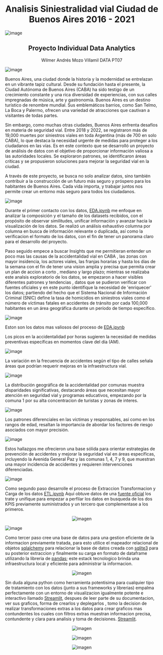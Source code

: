 <h1 align='center'>
 <b>Analisis Siniestralidad vial Ciudad de Buenos Aires 2016 - 2021</b>
</h1>


![image](https://github.com/AndresMozo1/HenryPITwo/assets/76072127/86dffe8b-7292-498b-a6bd-8de169d2aefc)


<h2 align='center'>
 <b> Proyecto Individual Data Analytics </b>
</h2>

<p align='center'>
    Wilmer Andrés Mozo Villamil DATA PT07
</p>

![image](https://github.com/AndresMozo1/HenryPITwo/assets/76072127/dd841dbd-ec0a-40b8-9e30-18b04487582d)



Buenos Aires, una ciudad donde la historia y la modernidad se entrelazan en un vibrante tapiz cultural. Desde su fundación hasta el presente, la Ciudad Autónoma de Buenos Aires (CABA) ha sido testigo de un crecimiento constante y una rica diversidad de experiencias, con sus calles impregnadas de música, arte y gastronomía. Buenos Aires es un destino turístico de renombre mundial. Sus emblemáticos barrios, como San Telmo, La Boca y Palermo, ofrecen una variedad de atracciones que cautivan a visitantes de todas partes.

Sin embargo, como muchas otras ciudades, Buenos Aires enfrenta desafíos en materia de seguridad vial. Entre 2018 y 2022, se registraron más de 19,000 muertes por siniestros viales en toda Argentina (más de 700 en solo CABA), lo que destaca la necesidad urgente de medidas para proteger a los ciudadanos en las vías. Es en este contexto que se desarrolló un proyecto de análisis de datos con el objetivo de proporcionar información valiosa a las autoridades locales. Se exploraron patrones, se identificaron áreas críticas y se propusieron soluciones para mejorar la seguridad vial en la ciudad.

A través de este proyecto, se busca no solo analizar datos, sino también contribuir a la construcción de un futuro más seguro y próspero para los habitantes de Buenos Aires. Cada vida importa, y trabajar juntos nos permite crear un entorno más seguro para todos los ciudadanos.


![image](https://github.com/AndresMozo1/HenryPITwo/assets/76072127/2abfe21b-2fb5-4f3f-a882-79b6aa03865b)



Durante el  primer contacto con los datos, [EDA.ipynb](https://github.com/AndresMozo1/HenryPITwo/blob/main/EDA.ipynb) me enfoque en analizar la composición y el tamaño de los datasets recibidos, con el propósito de observar similitudes, unificar información y avanzar hacia la visualización de los datos. Se realizó un análisis exhaustivo columna por columna en busca de información relevante o duplicada, así como la verificacion el formato de los datos, con el fin de tener un panorama claro para el desarrollo del proyecto.

Paso seguido empece a buscar Insights que me permitieran entender un poco mas las causas de la accidentalidad vial en CABA , las zonas con mayor insidencia, los actores viales, las franjas horarias y hasta los dias de la semana con el fin de tener una vision amplia y precisa que permita crear un plan de accion a corto , mediano y largo plazo; mientras se realizaba este analsis exploratorio de los datos, se empezaron a hacer visibles diferentes patrones y tendencias , datos que se pudieron verificar con fuentes oficiales y en este punto identifique la necesidad de 'enriquecer' los datos; partiendo del hecho que  el Sistema Nacional de Información Criminal (SNIC) define la tasa de homicidios en siniestros viales como el número de víctimas fatales en accidentes de tránsito por cada 100,000 habitantes en un área geográfica durante un período de tiempo específico.


![image](https://github.com/AndresMozo1/HenryPITwo/assets/76072127/5822c851-e69c-4760-b343-d2381f3f2790)





Eston son los datos mas valiosos del proceso de [EDA.ipynb](https://github.com/AndresMozo1/HenryPITwo/blob/main/EDA.ipynb)



Los picos en la accidentalidad por horas sugieren la necesidad de medidas preventivas específicas en momentos clave del día (AM).

![image](https://github.com/AndresMozo1/HenryPITwo/assets/76072127/e919f62f-09e4-413a-b0b5-14fd40a096cf)


La variación en la frecuencia de accidentes según el tipo de calles señala áreas que podrían requerir mejoras en la infraestructura vial.

![image](https://github.com/AndresMozo1/HenryPITwo/assets/76072127/11e5ef56-82e9-4bb3-8058-50af3130587c)



La distribución geográfica de la accidentalidad por comunas muestra disparidades significativas, destacando áreas que necesitan mayor atención en seguridad vial y programas educativos, empezando por la comuna 1 por su alta concentracion de turistas y zonas de interes.

![image](https://github.com/AndresMozo1/HenryPITwo/assets/76072127/715b1b3c-45ca-43a9-b7d9-4b293e97a290)



Los patrones diferenciales en las víctimas y responsables, así como en los rangos de edad, resaltan la importancia de abordar los factores de riesgo asociados con mayor precisión.


![image](https://github.com/AndresMozo1/HenryPITwo/assets/76072127/71e7c258-90b0-44d1-8a5b-46be1a143c2e)






Estos hallazgos me ofrecieron una base sólida para orientar estrategias de prevención de accidentes y mejorar la seguridad vial en áreas específicas, incluyendo la Avenida General Paz y las comunas 1, 4, 7 y 9, que muestran una mayor incidencia de accidentes y requieren intervenciones diferenciadas.





![image](https://github.com/AndresMozo1/HenryPITwo/assets/76072127/449c01c4-8110-4845-afb7-2aec583cda37)




Como segundo paso desarrolle el proceso de Extraccion Transformacion y Carga de los datos [ETL.ipynb](https://github.com/AndresMozo1/HenryPITwo/blob/main/ETL.ipynb) Aqui obtuve datos de una [fuente oficial](https://www.indec.gob.ar/indec/web/Nivel4-Tema-2-41-165)  los trate y unifique para empezar a perfilar los datos en busqueda de los dos KPIS previamente suministrados y un tercero que complementase a los primeros.

<p align='center'>
  <img src="https://github.com/AndresMozo1/HenryPITwo/assets/76072127/3184ca12-4904-4845-9a73-62e1ad2d263e" alt="imagen" />
</p>






![image](https://github.com/AndresMozo1/HenryPITwo/assets/76072127/3711db08-5522-4e4f-a913-c80ede01a028)


Como tercer paso cree una base de datos para una gestion eficiente de la informacion previamente tratada, para esto utilice el mapeador relacional de objetos [sqlalchemy](https://www.sqlalchemy.org/) para relacionar la base de datos creada con [sqlite3](https://www.sqlite.org/) para su posterior extraccion y finalmente su carga en formato de dataframe utilizando la libreria de [pandas](https://pandas.pydata.org/); este estack tecnologico brinda una infraestructura local y eficiente para administrar la informacion.

<p align='center'>
  <img src="https://github.com/AndresMozo1/secondHenry/assets/76072127/e69c59e3-41b9-4954-a682-50f042dadb02" alt="imagen" />
</p>

Sin duda alguna python como herramienta potentisima para cualquier tipo de tratamiento con los datos (junto a sus frameworks y librerias) empalma perfectamente con  un entorno de visualizacion igualmente potente e interactivo llamado [Streamlit](https://streamlit.io/), despues de leer parte de su documentacion, ver sus graficos, forma de crearlos y deplegarlos , tomo la decision de realizar transformaciones extras a los datos para crear graficos mas contundentes los cuales con filtros extras muestran informacion precisa, contundente y clara para analisis y toma de decisiones. [Streamlit](https://streamlit.io/).

<p align='center'>
  <img src="https://github.com/AndresMozo1/secondHenry/assets/76072127/16c87a22-12fe-433a-9a9c-a292185ed129" alt="imagen" />
</p>

<p align='center'>
  <img src="https://github.com/AndresMozo1/secondHenry/assets/76072127/38e6e450-d215-4a1a-af77-aee195b6b6c6" alt="imagen" />
</p>

<p align='center'>
  <img src="https://github.com/AndresMozo1/secondHenry/assets/76072127/57806263-497c-4efe-863e-56082537a4bb" alt="imagen" />
</p>
